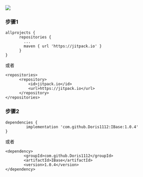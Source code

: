 [![](https://jitpack.io/v/Doris1112/IBase.svg)](https://jitpack.io/#Doris1112/IBase)
### 步骤1
```
allprojects {
      repositories {
        ...
        maven { url 'https://jitpack.io' }
      }
}
```
或者
```
<repositories>
      <repository>
          <id>jitpack.io</id>
          <url>https://jitpack.io</url>
      </repository>
</repositories>
```

### 步骤2
```
dependencies {
         implementation 'com.github.Doris1112:IBase:1.0.4'
}
```
或者
```
<dependency>
        <groupId>com.github.Doris1112</groupId>
        <artifactId>IBase</artifactId>
        <version>1.0.4</version>
</dependency>
```
